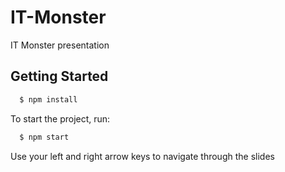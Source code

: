 # IT-Monster
IT Monster presentation

## Getting Started

```bash
  $ npm install
```

To start the project, run:
```bash
  $ npm start
```

Use your left and right arrow keys to navigate through the slides
